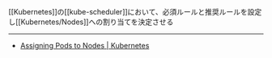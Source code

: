 [[Kubernetes]]の[[kube-scheduler]]において、必須ルールと推奨ルールを設定し[[Kubernetes/Nodes]]への割り当てを決定させる

---

- [Assigning Pods to Nodes | Kubernetes](https://kubernetes.io/docs/concepts/scheduling-eviction/assign-pod-node/#node-affinity)